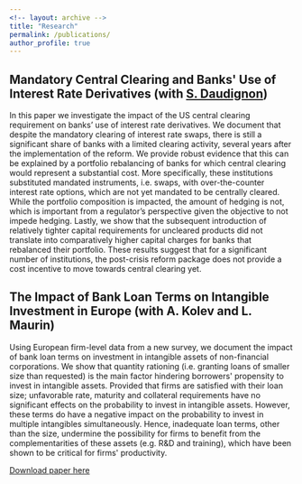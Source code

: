 ```yaml
---
<!-- layout: archive -->
title: "Research"
permalink: /publications/
author_profile: true
---
```


<!-- {% if author.googlescholar %}
  You can also find my articles on <u><a href="{{author.googlescholar}}">my Google Scholar profile</a>.</u>
{% endif %}

{% include base_path %}

{% for post in site.publications reversed %}
  {% include archive-single.html %}
{% endfor %}
 -->

## Mandatory Central Clearing and Banks' Use of Interest Rate Derivatives (with [S. Daudignon](https://www.parisschoolofeconomics.eu/en/daudignon-sandra/))

In this paper we investigate the impact of the US central clearing requirement on banks’
use of interest rate derivatives. We document that despite the mandatory clearing of
interest rate swaps, there is still a significant share of banks with a limited clearing
activity, several years after the implementation of the reform. We provide robust evidence
that this can be explained by a portfolio rebalancing of banks for which central
clearing would represent a substantial cost. More specifically, these institutions substituted
mandated instruments, i.e. swaps, with over-the-counter interest rate options,
which are not yet mandated to be centrally cleared. While the portfolio composition
is impacted, the amount of hedging is not, which is important from a regulator’s perspective
given the objective to not impede hedging. Lastly, we show that the subsequent
introduction of relatively tighter capital requirements for uncleared products
did not translate into comparatively higher capital charges for banks that rebalanced
their portfolio. These results suggest that for a significant number of institutions, the
post-crisis reform package does not provide a cost incentive to move towards central
clearing yet.

## The Impact of Bank Loan Terms on Intangible Investment in Europe (with A. Kolev and L. Maurin)

Using European firm-level data from a new survey, we document the impact of bank loan terms on investment in intangible assets of non-financial corporations. We show that quantity rationing (i.e. granting loans of smaller size than requested) is the main factor hindering borrowers' propensity to invest in intangible assets. Provided that firms are satisfied with their loan size; unfavorable rate, maturity and collateral requirements have no significant effects on the probability to invest in intangible assets. However, these terms do have a negative impact on the probability to invest in multiple intangibles simultaneously. Hence, inadequate loan terms, other than the size, undermine the possibility for firms to benefit from the complementarities of these assets (e.g. R\&D and training), which have been shown to be critical for firms' productivity.

[Download paper here](http://matthieusegol.github.io/files/Segol_Kolev_Maurin_2020.pdf)

<!-- 
## Asset Prices with Ambiguity Aversion and Collateral Constraint

This paper studies the impact of an occasionally binding collateral constraint on
asset prices when agents have heterogeneous ambiguity aversion. The results show
that the constraint can lead to lower stock return volatility, suggesting a possible stabilizing
effect of tighter financial regulations when market participants are concerned
about ambiguity. Simulations also suggest that a binding constraint can speed up the
disappearance of ambiguity-averse agents by leading them to have more pessimistic
beliefs and to save relatively less. Through this channel, the constraint can contribute
to reduced asset mispricing in the long run. -->